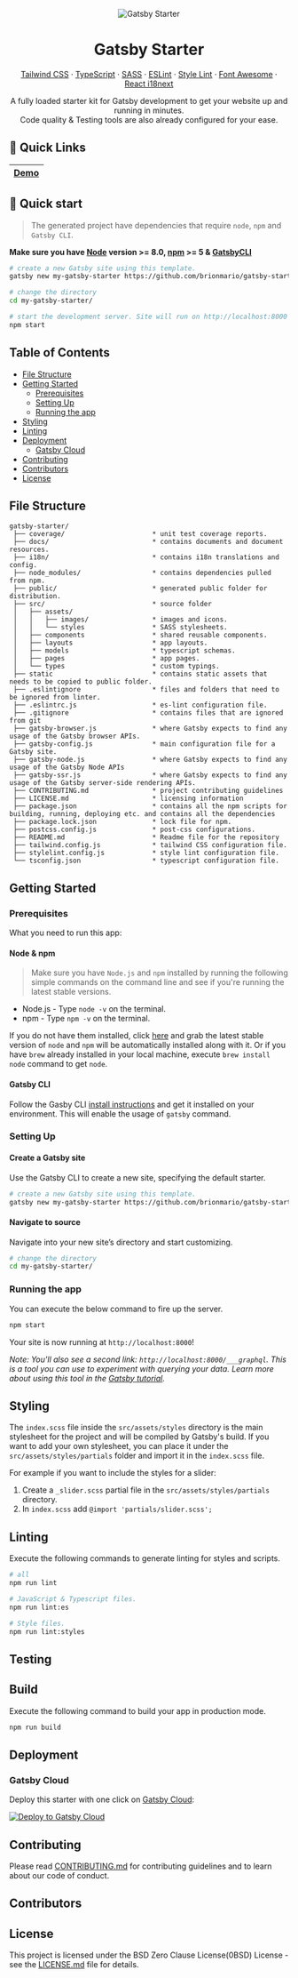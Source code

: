 <p align="center">
    <img alt="Gatsby Starter" src="docs/banner@2x.png"/>
</p>

<h1 align="center">
    Gatsby Starter
</h1>

<p align="center">
    <a href="https://tailwindcss.com/">Tailwind CSS</a>
    ·
    <a href="https://www.typescriptlang.org/">TypeScript</a>
    ·
    <a href="https://sass-lang.com/">SASS</a>
    ·
    <a href="https://eslint.org/">ESLint</a>
    ·
    <a href="https://stylelint.io/">Style Lint</a>
    ·
    <a href="https://fontawesome.com/">Font Awesome</a>
    ·
    <a href="https://react.i18next.com/">React i18next</a>
    <br>
</p>

<p align="center">
    A fully loaded starter kit for Gatsby development to get your website up and running in minutes.
    <br>
    Code quality & Testing tools are also already configured for your ease.
</p>

## 🔗 Quick Links

| [Demo](https://html-starter.netlify.com) |
| ---------------------------------------- |

## 🚀 Quick start

> The generated project have dependencies that require `node`, `npm` and `Gatsby CLI`.

**Make sure you have [Node](https://nodejs.org/en/download/) version >= 8.0, [npm](https://www.npmjs.com/) >= 5 & [GatsbyCLI](https://www.gatsbyjs.com/docs/tutorial/part-0/#gatsby-cli)**

```bash
# create a new Gatsby site using this template.
gatsby new my-gatsby-starter https://github.com/brionmario/gatsby-starter

# change the directory
cd my-gatsby-starter/

# start the development server. Site will run on http://localhost:8000
npm start

```

## Table of Contents

- [File Structure](#file-structure)
- [Getting Started](#getting-started)
  - [Prerequisites](#prerequisites)
  - [Setting Up](#setting-up)
  - [Running the app](#running-the-app)
- [Styling](#styling)
- [Linting](#linting)
- [Deployment](#deployment)
  - [Gatsby Cloud](#gatsby-cloud)
- [Contributing](#contributing)
- [Contributors](#contributors)
- [License](#license)

## File Structure

```
gatsby-starter/
 ├── coverage/                      * unit test coverage reports.
 ├── docs/                          * contains documents and document resources.
 ├── i18n/                          * contains i18n translations and config.
 ├── node_modules/                  * contains dependencies pulled from npm.
 ├── public/                        * generated public folder for distribution.
 ├── src/                           * source folder
 │   ├── assets/                    
 │   │   ├── images/                * images and icons.
 │   │   └── styles                 * SASS stylesheets.
 │   ├── components                 * shared reusable components.
 │   ├── layouts                    * app layouts.
 │   ├── models                     * typescript schemas.
 │   ├── pages                      * app pages.
 │   └── types                      * custom typings.
 ├── static                         * contains static assets that needs to be copied to public folder.
 ├── .eslintignore                  * files and folders that need to be ignored from linter.
 ├── .eslintrc.js                   * es-lint configuration file.
 ├── .gitignore                     * contains files that are ignored from git
 ├── gatsby-browser.js              * where Gatsby expects to find any usage of the Gatsby browser APIs.
 ├── gatsby-config.js               * main configuration file for a Gatsby site.
 ├── gatsby-node.js                 * where Gatsby expects to find any usage of the Gatsby Node APIs
 ├── gatsby-ssr.js                  * where Gatsby expects to find any usage of the Gatsby server-side rendering APIs.
 ├── CONTRIBUTING.md                * project contributing guidelines
 ├── LICENSE.md                     * licensing information
 ├── package.json                   * contains all the npm scripts for building, running, deploying etc. and contains all the dependencies
 ├── package.lock.json              * lock file for npm.
 ├── postcss.config.js              * post-css configurations.
 ├── README.md                      * Readme file for the repository
 ├── tailwind.config.js             * tailwind CSS configuration file.
 ├── stylelint.config.js            * style lint configuration file.
 └── tsconfig.json                  * typescript configuration file.

```

## Getting Started

### Prerequisites

What you need to run this app:

#### Node & npm

> Make sure you have `Node.js` and `npm` installed by running the following simple commands on the command line and see if you're running the latest stable versions.

- Node.js - Type `node -v` on the terminal.
- npm - Type `npm -v` on the terminal.

If you do not have them installed, click [here](https://nodejs.org/en/download/) and grab the latest stable version of `node` and `npm` will be automatically installed along with it. Or if you have `brew` already installed in your local machine, execute `brew install node` command to get `node`.

#### Gatsby CLI

Follow the Gasby CLI [install instructions](https://www.gatsbyjs.com/docs/tutorial/part-0/#gatsby-cli) and get it installed on your environment.
This will enable the usage of `gatsby` command.

### Setting Up

#### Create a Gatsby site

Use the Gatsby CLI to create a new site, specifying the default starter.

```bash
# create a new Gatsby site using this template.
gatsby new my-gatsby-starter https://github.com/brionmario/gatsby-starter
```
#### Navigate to source

Navigate into your new site’s directory and start customizing.

```bash
# change the directory
cd my-gatsby-starter/
```

### Running the app

You can execute the below command to fire up the server.

```bash
npm start
```

Your site is now running at `http://localhost:8000`!

_Note: You'll also see a second link: _`http://localhost:8000/___graphql`_. This is a tool you can use to experiment with querying your data. Learn more about using this tool in the [Gatsby tutorial](https://www.gatsbyjs.com/tutorial/part-five/#introducing-graphiql)._

## Styling

The `index.scss` file inside the `src/assets/styles` directory is the main stylesheet for the project and will be compiled by Gatsby's build.
If you want to add your own stylesheet, you can place it under the `src/assets/styles/partials` folder and import it in the `index.scss` file.

For example if you want to include the styles for a slider:

1. Create a `_slider.scss` partial file in the `src/assets/styles/partials` directory.
2. In `index.scss` add `@import 'partials/slider.scss';`

## Linting

Execute the following commands to generate linting for styles and scripts.

```bash
# all
npm run lint

# JavaScript & Typescript files.
npm run lint:es

# Style files.
npm run lint:styles
```

## Testing

## Build

Execute the following command to build your app in production mode.

```bash
npm run build
```

## Deployment

### Gatsby Cloud

Deploy this starter with one click on [Gatsby Cloud](https://www.gatsbyjs.com/cloud/):

[<img src="https://www.gatsbyjs.com/deploynow.svg" alt="Deploy to Gatsby Cloud">](https://www.gatsbyjs.com/dashboard/deploynow?url=https://github.com/brionmario/gatsby-starter)

## Contributing

Please read [CONTRIBUTING.md](./CONTRIBUTING.md) for contributing guidelines and to learn about our code of conduct.

## Contributors

## License

This project is licensed under the BSD Zero Clause License(0BSD) License - see the [LICENSE.md](LICENSE.md) file for details.
